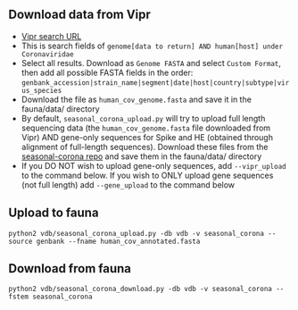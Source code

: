 ## Download data from Vipr

* [Vipr search URL](https://www.viprbrc.org/brc/vipr_genome_search.spg?method=ModifySearch&selectionContext=1584731753653)
* This is search fields of `genome[data to return] AND human[host] under Coronaviridae`
* Select all results. Download as `Genome FASTA` and select `Custom Format`, then add all possible FASTA fields in the order: `genbank_accession|strain_name|segment|date|host|country|subtype|virus_species`
* Download the file as `human_cov_genome.fasta` and save it in the fauna/data/ directory
* By default, `seasonal_corona_upload.py` will try to upload full length sequencing data (the `human_cov_genome.fasta` file downloaded from Vipr) AND gene-only sequences for Spike and HE (obtained through alignment of full-length sequences). Download these files from the [seasonal-corona repo](https://www.github.com/nextstrain/seasonal-corona/starter_data) and save them in the fauna/data/ directory
* If you DO NOT wish to upload gene-only sequences, add `--vipr_upload` to the command below. If you wish to ONLY upload gene sequences (not full length) add `--gene_upload` to the command below 

## Upload to fauna

`python2 vdb/seasonal_corona_upload.py -db vdb -v seasonal_corona --source genbank --fname human_cov_annotated.fasta`

## Download from fauna

`python2 vdb/seasonal_corona_download.py -db vdb -v seasonal_corona --fstem seasonal_corona`
